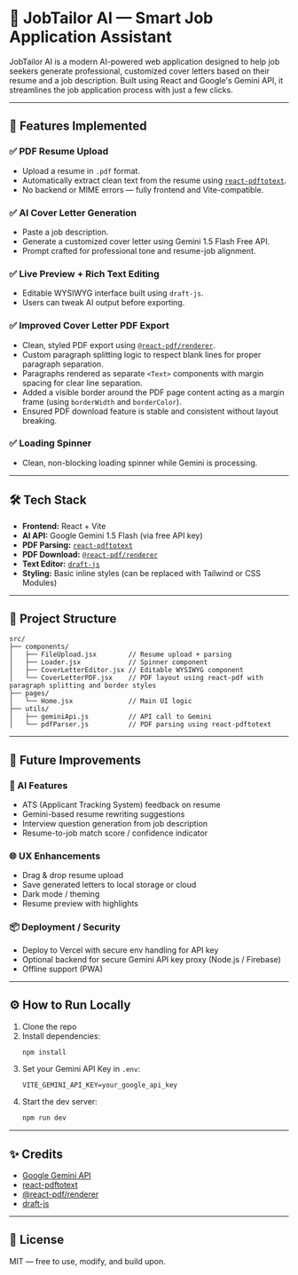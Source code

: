 # 💼 JobTailor AI — Smart Job Application Assistant

JobTailor AI is a modern AI-powered web application designed to help job seekers generate professional, customized cover letters based on their resume and a job description. Built using React and Google's Gemini API, it streamlines the job application process with just a few clicks.

---

## 🚀 Features Implemented

### ✅ PDF Resume Upload
- Upload a resume in `.pdf` format.
- Automatically extract clean text from the resume using [`react-pdftotext`](https://www.npmjs.com/package/react-pdftotext).
- No backend or MIME errors — fully frontend and Vite-compatible.

### ✅ AI Cover Letter Generation
- Paste a job description.
- Generate a customized cover letter using Gemini 1.5 Flash Free API.
- Prompt crafted for professional tone and resume-job alignment.

### ✅ Live Preview + Rich Text Editing
- Editable WYSIWYG interface built using `draft-js`.
- Users can tweak AI output before exporting.

### ✅ Improved Cover Letter PDF Export
- Clean, styled PDF export using [`@react-pdf/renderer`](https://react-pdf.org/).
- Custom paragraph splitting logic to respect blank lines for proper paragraph separation.
- Paragraphs rendered as separate `<Text>` components with margin spacing for clear line separation.
- Added a visible border around the PDF page content acting as a margin frame (using `borderWidth` and `borderColor`).
- Ensured PDF download feature is stable and consistent without layout breaking.

### ✅ Loading Spinner
- Clean, non-blocking loading spinner while Gemini is processing.

---

## 🛠️ Tech Stack

- **Frontend:** React + Vite
- **AI API:** Google Gemini 1.5 Flash (via free API key)
- **PDF Parsing:** [`react-pdftotext`](https://www.npmjs.com/package/react-pdftotext)
- **PDF Download:** [`@react-pdf/renderer`](https://react-pdf.org/)
- **Text Editor:** [`draft-js`](https://draftjs.org/)
- **Styling:** Basic inline styles (can be replaced with Tailwind or CSS Modules)

---

## 📂 Project Structure

```
src/
├── components/
│   ├── FileUpload.jsx        // Resume upload + parsing
│   ├── Loader.jsx            // Spinner component
│   ├── CoverLetterEditor.jsx // Editable WYSIWYG component
│   └── CoverLetterPDF.jsx    // PDF layout using react-pdf with paragraph splitting and border styles
├── pages/
│   └── Home.jsx              // Main UI logic
├── utils/
│   ├── geminiApi.js          // API call to Gemini
│   └── pdfParser.js          // PDF parsing using react-pdftotext
```

---

## 🔮 Future Improvements

### 🧠 AI Features
- ATS (Applicant Tracking System) feedback on resume
- Gemini-based resume rewriting suggestions
- Interview question generation from job description
- Resume-to-job match score / confidence indicator

### 🌐 UX Enhancements
- Drag & drop resume upload
- Save generated letters to local storage or cloud
- Dark mode / theming
- Resume preview with highlights

### 📦 Deployment / Security
- Deploy to Vercel with secure env handling for API key
- Optional backend for secure Gemini API key proxy (Node.js / Firebase)
- Offline support (PWA)

---

## ⚙️ How to Run Locally

1. Clone the repo
2. Install dependencies:
   ```bash
   npm install
   ```
3. Set your Gemini API Key in `.env`:
   ```env
   VITE_GEMINI_API_KEY=your_google_api_key
   ```
4. Start the dev server:
   ```bash
   npm run dev
   ```

---

## ✨ Credits

* [Google Gemini API](https://ai.google.dev/)
* [react-pdftotext](https://www.npmjs.com/package/react-pdftotext)
* [@react-pdf/renderer](https://react-pdf.org/)
* [draft-js](https://draftjs.org/)

---

## 📌 License

MIT — free to use, modify, and build upon.
